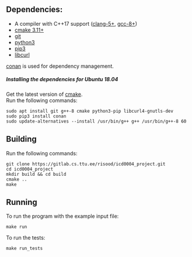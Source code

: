 ## Dependencies:

- A compiler with C++17 support ([clang-5+](http://llvm.org/releases/download.html), [gcc-8+](https://gcc.gnu.org/releases.html))
- [cmake 3.11+](https://cmake.org/download/)
- [git](https://git-scm.com/downloads)
- [python3](https://www.python.org/downloads/)
- [pip3](https://pypi.org/project/pip/)
- [libcurl](https://curl.haxx.se/libcurl/)

[conan](https://github.com/conan-io/conan) is used for dependency management.

##### Installing the dependencies for Ubuntu 18.04
Get the latest version of [cmake](https://apt.kitware.com/).<br>
Run the following commands:

```
sudo apt install git g++-8 cmake python3-pip libcurl4-gnutls-dev
sudo pip3 install conan
sudo update-alternatives --install /usr/bin/g++ g++ /usr/bin/g++-8 60
```

## Building
Run the following commands:

```
git clone https://gitlab.cs.ttu.ee/risood/icd0004_project.git
cd icd0004_project
mkdir build && cd build
cmake ..
make
```

## Running
To run the program with the example input file:

`make run`

To run the tests:

`make run_tests`
